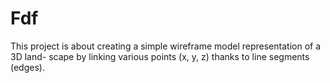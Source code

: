 # Fdf
This project is about creating a simple wireframe model representation of a 3D land- scape by linking various points (x, y, z) thanks to line segments (edges).
